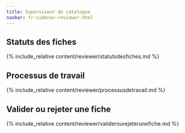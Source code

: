```yaml
---
title: Superviseur de catalogue
navbar: fr-sidenav-reviewer.html
---
```


<!-- The value of title will be the h1 of the page.
The value of navbar points to the title of the sidenav file in the _include folder, to be associated with the page. Its presence or absence determines the alignment of the layout -->

<!--This is the front file. Every role has its own. Every <a> element points to a link in the navigation html file. Every <a> element is followed by the title of the content and is followed by a call to the content of the page using the include_relative syntax of Jekyll. -->

## Statuts des fiches

{% include_relative content/reviewer/statutsdesfiches.md %}

## Processus de travail

{% include_relative content/reviewer/processusdetravail.md %}

## Valider ou rejeter une fiche

{% include_relative content/reviewer/validerourejeterunefiche.md %}
